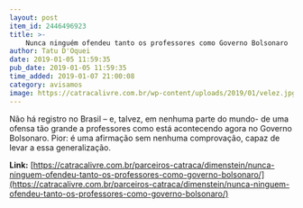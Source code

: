 ```yaml
---
layout: post
item_id: 2446496923
title: >-
    Nunca ninguém ofendeu tanto os professores como Governo Bolsonaro
author: Tatu D'Oquei
date: 2019-01-05 11:59:35
pub_date: 2019-01-05 11:59:35
time_added: 2019-01-07 21:00:08
category: avisamos
image: https://catracalivre.com.br/wp-content/uploads/2019/01/velez.jpg
---
```


Não há registro no Brasil – e, talvez, em nenhuma parte do mundo- de uma ofensa tão grande a professores como está acontecendo agora no Governo Bolsonaro. Pior: é uma afirmação sem nenhuma comprovação, capaz de levar a essa generalização.

**Link:** [https://catracalivre.com.br/parceiros-catraca/dimenstein/nunca-ninguem-ofendeu-tanto-os-professores-como-governo-bolsonaro/](https://catracalivre.com.br/parceiros-catraca/dimenstein/nunca-ninguem-ofendeu-tanto-os-professores-como-governo-bolsonaro/)


